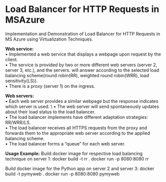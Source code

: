 # Load Balancer for HTTP Requests in MSAzure
  Implementation and Demonstration of Load Balancer for HTTP Requests in MS Azure using Virtualization Techniques. 
  
 **Web service:** \
• Implemented a web service that displays a webpage upon request by the client. \
• The service is provided by two or more different web servers (server 2, server 3, etc.), and the servers.
will answer according to the selected load balancing scheme(round robin(RR), weighted round robin(WRR), load sensitivity(LS)). \
• There is a proxy (server 1) on the ingress. 

**Web servers:** \
• Each web server provides a similar webpage but the response indicates which server is used. \ 
• The web server will send spontaneously updates about their load status to the load balancer. \
• The load balancer implements have different adaptation strategies: RR/WRR/LS. \
• The load balancer receives all HTTPS requests from the proxy and forwards them to the appropriate web server according to the applied balancing scheme. \
• The load balancer forms a “queue” for each web server. 

**Usage Example:**
Build docker image for respective load balancing technique on server 1:
docker build -t rr .
docker run -p 8080:8080 rr

Build docker image for the Python app on server 2 and server 3:
docker build -t pymyweb .
docker run -p 8080:8080 pymyweb
